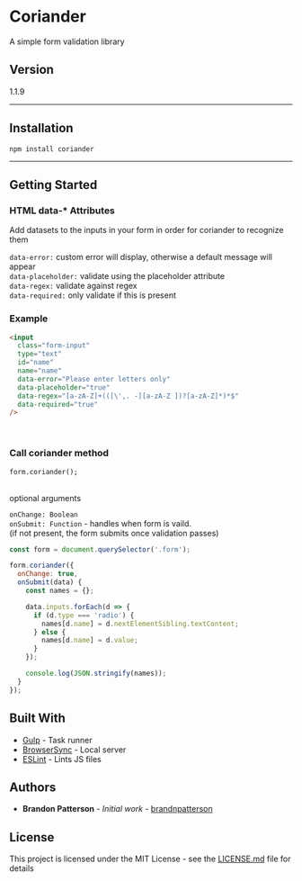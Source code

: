 # Coriander

A simple form validation library

## Version

1.1.9

<hr>

## Installation

`npm install coriander`

<hr>

## Getting Started

### HTML data-\* Attributes

Add datasets to the inputs in your form in order for coriander to recognize them

`data-error:` custom error will display, otherwise a default message will appear
<br>
`data-placeholder:` validate using the placeholder attribute
<br>
`data-regex:` validate against regex
<br>
`data-required:` only validate if this is present

### Example

```html
<input
  class="form-input"
  type="text"
  id="name"
  name="name"
  data-error="Please enter letters only"
  data-placeholder="true"
  data-regex="[a-zA-Z]+(([\',. -][a-zA-Z ])?[a-zA-Z]*)*$"
  data-required="true"
/>
```

<br>

### Call coriander method

`form.coriander();`
<br>
<br>

optional arguments

`onChange: Boolean`
<br>
`onSubmit: Function` - handles when form is vaild.
<br>
(if not present, the form submits once validation passes)

```javascript
const form = document.querySelector('.form');

form.coriander({
  onChange: true,
  onSubmit(data) {
    const names = {};

    data.inputs.forEach(d => {
      if (d.type === 'radio') {
        names[d.name] = d.nextElementSibling.textContent;
      } else {
        names[d.name] = d.value;
      }
    });

    console.log(JSON.stringify(names));
  }
});
```

## Built With

- [Gulp](https://gulpjs.com/) - Task runner
- [BrowserSync](https://browsersync.io/) - Local server
- [ESLint](https://eslint.org/) - Lints JS files

## Authors

- **Brandon Patterson** - _Initial work_ - [brandnpatterson](https://github.com/brandnpatterson)

## License

This project is licensed under the MIT License - see the [LICENSE.md](LICENSE.md) file for details

```

```
